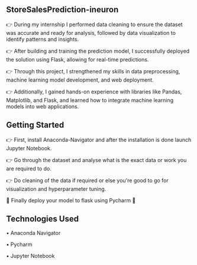## StoreSalesPrediction-ineuron

👉 During my internship I performed data cleaning to ensure the dataset was accurate and ready for analysis, followed by data visualization to identify patterns and insights.

👉 After building and training the prediction model, I successfully deployed the solution using Flask, allowing for real-time predictions.

👉 Through this project, I strengthened my skills in data preprocessing, machine learning model development, and web deployment. 

👉 Additionally, I gained hands-on experience with libraries like Pandas, Matplotlib, and Flask, and learned how to integrate machine learning models into web applications.

## Getting Started

👉 First, install Anaconda-Navigator and after the installation is done launch Jupyter Notebook.

👉 Go through the dataset and analyse what is the exact data or work you are required to do.

👉 Do cleaning of the data if required or else you're good to go for visualization and hyperparameter tuning.

🏁 Finally deploy your model to flask using Pycharm 🤗

## Technologies Used

• Anaconda Navigator

• Pycharm

• Jupyter Notebook

